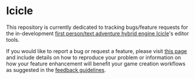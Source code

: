 # Icicle
This repository is currently dedicated to tracking bugs/feature requests for the in-development [first person/text adventure hybrid engine Icicle](http://icicle-engine.org)'s editor tools.

If you would like to report a bug or request a feature, please visit [this page](https://github.com/Cheeseness/icicle/issues) and include details on how to reproduce your problem or information on how your feature enhancement will benefit your game creation workflows as suggested in the [feedback guidelines](https://github.com/Cheeseness/icicle/wiki/Feedback-Guidelines).
